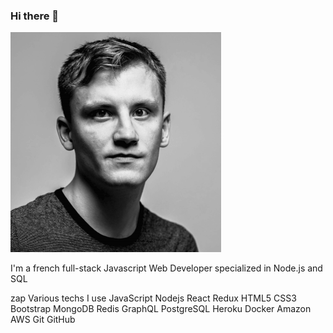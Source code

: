 
### Hi there 👋
![Cover](https://github.com/Nicolas-Pustovalov/Nicolas-Pustovalov/blob/main/img/cover.png)

I'm a french full-stack Javascript Web Developer specialized in Node.js and SQL

zap Various techs I use
JavaScript Nodejs React Redux HTML5 CSS3 Bootstrap MongoDB Redis GraphQL PostgreSQL Heroku Docker Amazon AWS Git GitHub
<!--
- 📫 How to reach me: ...
-->
